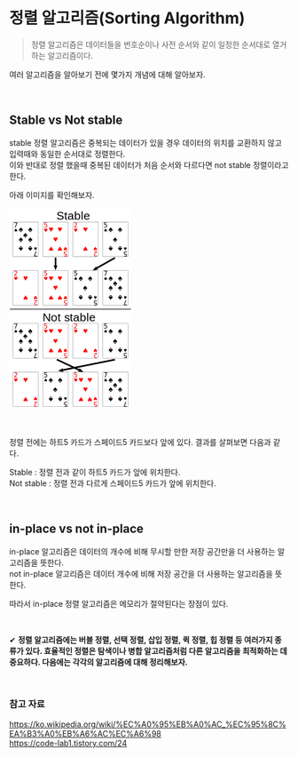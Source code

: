 # 정렬 알고리즘(Sorting Algorithm)

> 정렬 알고리즘은 데이터들을 번호순이나 사전 순서와 같이 일정한 순서대로 열거하는 알고리즘이다.

여러 알고리즘을 알아보기 전에 몇가지 개념에 대해 알아보자.

<br>

## Stable vs Not stable

stable 정렬 알고리즘은 중복되는 데이터가 있을 경우 데이터의 위치를 교환하지 않고 입력때와 동일한 순서대로 정렬한다.<br>
이와 반대로 정렬 했을때 중복된 데이터가 처음 순서와 다르다면 not stable 정렬이라고 한다.

아래 이미지를 확인해보자.

![Stable](https://github.com/chanyDev/TIL/blob/main/img/%EC%95%8C%EA%B3%A0%EB%A6%AC%EC%A6%98/Stable.png?raw=true)

<br>

정렬 전에는 하트5 카드가 스페이드5 카드보다 앞에 있다. 결과를 살펴보면 다음과 같다.

Stable : 정렬 전과 같이 하트5 카드가 앞에 위치한다.<br>
Not stable : 정렬 전과 다르게 스페이드5 카드가 앞에 위치한다.

<br>

## in-place vs not in-place

in-place 알고리즘은 데이터의 개수에 비해 무시할 만한 저장 공간만을 더 사용하는 알고리즘을 뜻한다.<br>
not in-place 알고리즘은 데이터 개수에 비해 저장 공간을 더 사용하는 알고리즘을 뜻한다.

따라서 in-place 정렬 알고리즘은 메모리가 절약된다는 장점이 있다.

<br>

✔ **정렬 알고리즘에는 버블 정렬, 선택 정렬, 삽입 정렬, 퀵 정렬, 힙 정렬 등 여러가지 종류가 있다. 효율적인 정렬은 탐색이나 병합 알고리즘처럼 다른 알고리즘을 최적화하는 데 중요하다. 다음에는 각각의 알고리즘에 대해 정리해보자.**

<br>

### 참고 자료

https://ko.wikipedia.org/wiki/%EC%A0%95%EB%A0%AC_%EC%95%8C%EA%B3%A0%EB%A6%AC%EC%A6%98<br>
https://code-lab1.tistory.com/24
